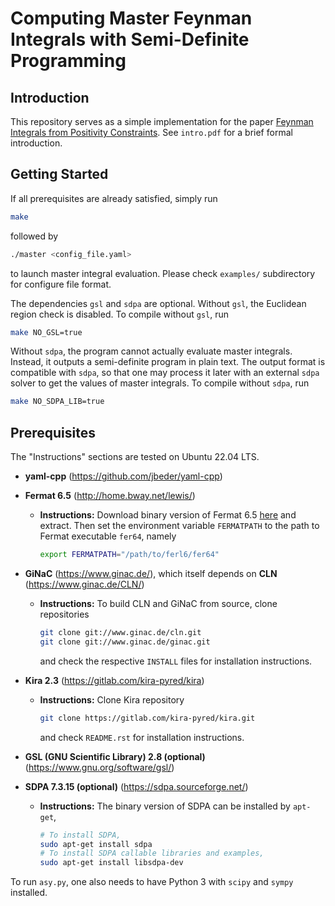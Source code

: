 # Computing Master Feynman Integrals with Semi-Definite Programming

## Introduction

This repository serves as a simple implementation for the paper [Feynman Integrals from Positivity Constraints](https://arxiv.org/pdf/2303.15624). See `intro.pdf` for a brief formal introduction.

## Getting Started

If all prerequisites are already satisfied, simply run
```sh
make
```
followed by
```sh
./master <config_file.yaml>
```
to launch master integral evaluation. Please check `examples/` subdirectory for configure file format.

The dependencies `gsl` and `sdpa` are optional. Without `gsl`, the Euclidean region check is disabled. To compile without `gsl`, run
```sh
make NO_GSL=true
```
Without `sdpa`, the program cannot actually evaluate master integrals. Instead, it outputs a semi-definite program in plain text. The output format is compatible with `sdpa`, so that one may process it later with an external `sdpa` solver to get the values of master integrals. To compile without `sdpa`, run
```sh
make NO_SDPA_LIB=true
```

## Prerequisites

The "Instructions" sections are tested on Ubuntu 22.04 LTS.

- **yaml-cpp** (https://github.com/jbeder/yaml-cpp)

- **Fermat 6.5** (http://home.bway.net/lewis/)
    - **Instructions:** Download binary version of Fermat 6.5 [here](http://home.bway.net/lewis/zip.html) and extract. Then set the environment variable `FERMATPATH` to the path to Fermat executable `fer64`, namely
        ```sh
        export FERMATPATH="/path/to/ferl6/fer64"
        ```

- **GiNaC** (https://www.ginac.de/), which itself depends on **CLN** (https://www.ginac.de/CLN/)
    - **Instructions:** To build CLN and GiNaC from source, clone repositories
        ```sh
        git clone git://www.ginac.de/cln.git
        git clone git://www.ginac.de/ginac.git
        ```
        and check the respective `INSTALL` files for installation instructions.


- **Kira 2.3** (https://gitlab.com/kira-pyred/kira)
    - **Instructions:** Clone Kira repository
        ```sh
        git clone https://gitlab.com/kira-pyred/kira.git
        ```
        and check `README.rst` for installation instructions.

- **GSL (GNU Scientific Library) 2.8 (optional)** (https://www.gnu.org/software/gsl/)

- **SDPA 7.3.15 (optional)** (https://sdpa.sourceforge.net/)
    - **Instructions:** The binary version of SDPA can be installed by `apt-get`,
        ```sh
        # To install SDPA,
        sudo apt-get install sdpa
        # To install SDPA callable libraries and examples,
        sudo apt-get install libsdpa-dev
        ```

To run `asy.py`, one also needs to have Python 3 with `scipy` and `sympy` installed.
